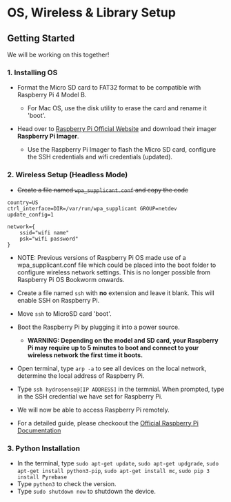 # OS, Wireless & Library Setup

## Getting Started

We will be working on this together!
<br>

### 1. Installing OS

- Format the Micro SD card to FAT32 format to be compatible with Raspberry Pi 4 Model B.

  - For Mac OS, use the disk utility to erase the card and rename it 'boot'. <br>

- Head over to [Raspberry Pi Official Website](https://www.raspberrypi.com/software/operating-systems/) and download their imager **Raspberry Pi Imager**.
  - Use the Raspberry Pi Imager to flash the Micro SD card, configure the SSH credentials and wifi credentials (updated).

### 2. Wireless Setup (Headless Mode)

- ~~Create a file named `wpa_supplicant.conf` and copy the code~~

```
country=US
ctrl_interface=DIR=/var/run/wpa_supplicant GROUP=netdev
update_config=1

network={
    ssid="wifi name"
    psk="wifi password"
}
```

- NOTE: Previous versions of Raspberry Pi OS made use of a wpa_supplicant.conf file which could be placed into the boot folder to configure wireless network settings. This is no longer possible from Raspberry Pi OS Bookworm onwards.

- Create a file named `ssh` with **no** extension and leave it blank. This will enable SSH on Raspberry Pi.
- Move `ssh` to MicroSD card 'boot'.

- Boot the Raspberry Pi by plugging it into a power source.
  - **WARNING: Depending on the model and SD card, your Raspberry Pi may require up to 5 minutes to boot and connect to your wireless network the first time it boots.**
- Open terminal, type `arp -a` to see all devices on the local network, determine the local address of Raspberry Pi.
- Type `ssh hydrosense@[IP ADDRESS]` in the termnial. When prompted, type in the SSH credential we have set for Raspberry Pi.
- We will now be able to access Raspberry Pi remotely. <br>
- For a detailed guide, please checkoout the [Official Raspberry Pi Documentation](https://www.raspberrypi.com/documentation/computers/configuration.html#connect-to-a-wireless-network)

### 3. Python Installation

- In the terminal, type `sudo apt-get update`, `sudo apt-get updgrade`, `sudo apt-get install python3-pip`, `sudo apt-get install mc`, `sudo pip 3 install Pyrebase`
- Type `python3` to check the version.
- Type `sudo shutdown now` to shutdown the device.
